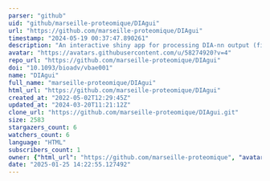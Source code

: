 ```yaml
---
parser: "github"
uid: "github/marseille-proteomique/DIAgui"
url: "https://github.com/marseille-proteomique/DIAgui"
timestamp: "2024-05-19 00:37:47.890261"
description: "An interactive shiny app for processing DIA-nn output (filtering, MaxLFQ, Top3, iBAQ, etc.)"
avatar: "https://avatars.githubusercontent.com/u/58274920?v=4"
repo_url: "https://github.com/marseille-proteomique/DIAgui"
doi: "10.1093/bioadv/vbae001"
name: "DIAgui"
full_name: "marseille-proteomique/DIAgui"
html_url: "https://github.com/marseille-proteomique/DIAgui"
created_at: "2022-05-02T12:29:45Z"
updated_at: "2024-03-20T11:21:12Z"
clone_url: "https://github.com/marseille-proteomique/DIAgui.git"
size: 2583
stargazers_count: 6
watchers_count: 6
language: "HTML"
subscribers_count: 1
owner: {"html_url": "https://github.com/marseille-proteomique", "avatar_url": "https://avatars.githubusercontent.com/u/58274920?v=4", "login": "marseille-proteomique", "type": "Organization"}
date: "2025-01-25 14:22:55.127492"
---
```

